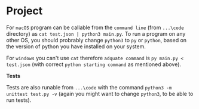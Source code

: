 # Project

For `macOS` program can be callable from the `command line` (from `...\code` directory) as `cat test.json | python3 main.py`. To run a program on any other OS, you should probrably change `python3` to `py` or `python`, based on the version of python you have installed on your system.

For `windows` you can't use `cat` therefore `adquate command` is `py main.py < test.json` (with correct `python starting command` as mentioned above). 

**Tests**

Tests are also runable from `...\code` with the command `python3 -m unittest test.py -v` (again you might want to change `python3`, to be able to run tests).

